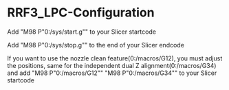 # RRF3_LPC-Configuration

Add "M98 P"0:/sys/start.g"" to your Slicer startcode

Add "M98 P"0:/sys/stop.g"" to the end of your Slicer endcode

If you want to use the nozzle clean feature(0:/macros/G12), you must adjust the positions,
same for the independent dual Z alignment(0:/macros/G34) and add "M98 P"0:/macros/G12"" "M98 P"0:/macros/G34"" to your Slicer startcode 
